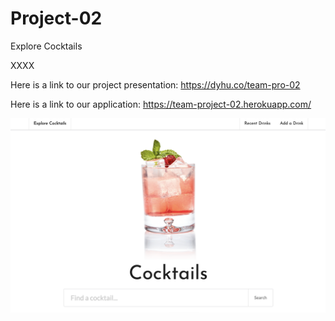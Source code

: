 # Project-02
Explore Cocktails

XXXX

Here is a link to our project presentation:
https://dyhu.co/team-pro-02

Here is a link to our application: 
https://team-project-02.herokuapp.com/

![](./public/assets/img/cocktails.png)